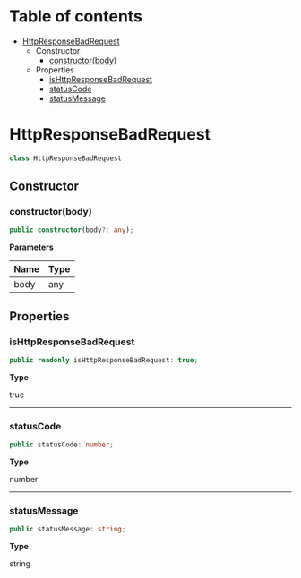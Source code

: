 # Table of contents

* [HttpResponseBadRequest][ClassDeclaration-14]
    * Constructor
        * [constructor(body)][Constructor-8]
    * Properties
        * [isHttpResponseBadRequest][PropertyDeclaration-32]
        * [statusCode][PropertyDeclaration-33]
        * [statusMessage][PropertyDeclaration-34]

# HttpResponseBadRequest

```typescript
class HttpResponseBadRequest
```
## Constructor

### constructor(body)

```typescript
public constructor(body?: any);
```

**Parameters**

| Name | Type |
| ---- | ---- |
| body | any  |

## Properties

### isHttpResponseBadRequest

```typescript
public readonly isHttpResponseBadRequest: true;
```

**Type**

true

----------

### statusCode

```typescript
public statusCode: number;
```

**Type**

number

----------

### statusMessage

```typescript
public statusMessage: string;
```

**Type**

string

[ClassDeclaration-14]: httpresponsebadrequest.md#httpresponsebadrequest
[Constructor-8]: httpresponsebadrequest.md#constructorbody
[PropertyDeclaration-32]: httpresponsebadrequest.md#ishttpresponsebadrequest
[PropertyDeclaration-33]: httpresponsebadrequest.md#statuscode
[PropertyDeclaration-34]: httpresponsebadrequest.md#statusmessage